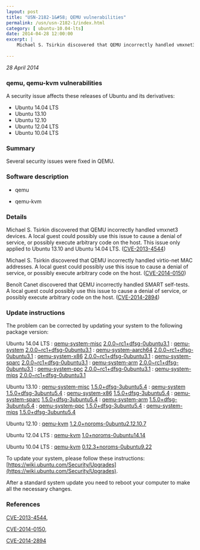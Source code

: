 ```yaml
---
layout: post
title: "USN-2182-1&#58; QEMU vulnerabilities"
permalink: /usn/usn-2182-1/index.html
category: [ ubuntu-10.04-lts]
date: 2014-04-28 12:00:00
excerpt: |
    Michael S. Tsirkin discovered that QEMU incorrectly handled vmxnet3 devices. A local guest could possibly use this issue to cause a denial of service, or possibly execute arbitrary code on the host. This issue only applied to Ubuntu 13.10 and Ubuntu 14.04 LTS. ([CVE-2013-4544](http://people.ubuntu.com/~ubuntu-security/cve/CVE-2013-4544))
    
--- 
```

 
 

*28 April 2014*

### qemu, qemu-kvm vulnerabilities

A security issue affects these releases of Ubuntu and its derivatives:

* Ubuntu 14.04 LTS
* Ubuntu 13.10
* Ubuntu 12.10
* Ubuntu 12.04 LTS
* Ubuntu 10.04 LTS

### Summary

Several security issues were fixed in QEMU. 

### Software description

* qemu 

* qemu-kvm 

### Details

Michael S. Tsirkin discovered that QEMU incorrectly handled vmxnet3 devices. A local guest could possibly use this issue to cause a denial of service, or possibly execute arbitrary code on the host. This issue only applied to Ubuntu 13.10 and Ubuntu 14.04 LTS. ([CVE-2013-4544](http://people.ubuntu.com/~ubuntu-security/cve/CVE-2013-4544))

Michael S. Tsirkin discovered that QEMU incorrectly handled virtio-net MAC addresses. A local guest could possibly use this issue to cause a denial of service, or possibly execute arbitrary code on the host. ([CVE-2014-0150](http://people.ubuntu.com/~ubuntu-security/cve/CVE-2014-0150))

Benoît Canet discovered that QEMU incorrectly handled SMART self-tests. A local guest could possibly use this issue to cause a denial of service, or possibly execute arbitrary code on the host. ([CVE-2014-2894](http://people.ubuntu.com/~ubuntu-security/cve/CVE-2014-2894)) 

### Update instructions

The problem can be corrected by updating your system to the following package version:

Ubuntu 14.04 LTS
 : [qemu-system-misc](https://launchpad.net/ubuntu/+source/qemu) <span> [2.0.0~rc1+dfsg-0ubuntu3.1](https://launchpad.net/ubuntu/+source/qemu/2.0.0~rc1+dfsg-0ubuntu3.1) </span> 
 : [qemu-system](https://launchpad.net/ubuntu/+source/qemu) <span> [2.0.0~rc1+dfsg-0ubuntu3.1](https://launchpad.net/ubuntu/+source/qemu/2.0.0~rc1+dfsg-0ubuntu3.1) </span> 
 : [qemu-system-aarch64](https://launchpad.net/ubuntu/+source/qemu) <span> [2.0.0~rc1+dfsg-0ubuntu3.1](https://launchpad.net/ubuntu/+source/qemu/2.0.0~rc1+dfsg-0ubuntu3.1) </span> 
 : [qemu-system-x86](https://launchpad.net/ubuntu/+source/qemu) <span> [2.0.0~rc1+dfsg-0ubuntu3.1](https://launchpad.net/ubuntu/+source/qemu/2.0.0~rc1+dfsg-0ubuntu3.1) </span> 
 : [qemu-system-sparc](https://launchpad.net/ubuntu/+source/qemu) <span> [2.0.0~rc1+dfsg-0ubuntu3.1](https://launchpad.net/ubuntu/+source/qemu/2.0.0~rc1+dfsg-0ubuntu3.1) </span> 
 : [qemu-system-arm](https://launchpad.net/ubuntu/+source/qemu) <span> [2.0.0~rc1+dfsg-0ubuntu3.1](https://launchpad.net/ubuntu/+source/qemu/2.0.0~rc1+dfsg-0ubuntu3.1) </span> 
 : [qemu-system-ppc](https://launchpad.net/ubuntu/+source/qemu) <span> [2.0.0~rc1+dfsg-0ubuntu3.1](https://launchpad.net/ubuntu/+source/qemu/2.0.0~rc1+dfsg-0ubuntu3.1) </span> 
 : [qemu-system-mips](https://launchpad.net/ubuntu/+source/qemu) <span> [2.0.0~rc1+dfsg-0ubuntu3.1](https://launchpad.net/ubuntu/+source/qemu/2.0.0~rc1+dfsg-0ubuntu3.1) </span> 

Ubuntu 13.10
 : [qemu-system-misc](https://launchpad.net/ubuntu/+source/qemu) <span> [1.5.0+dfsg-3ubuntu5.4](https://launchpad.net/ubuntu/+source/qemu/1.5.0+dfsg-3ubuntu5.4) </span> 
 : [qemu-system](https://launchpad.net/ubuntu/+source/qemu) <span> [1.5.0+dfsg-3ubuntu5.4](https://launchpad.net/ubuntu/+source/qemu/1.5.0+dfsg-3ubuntu5.4) </span> 
 : [qemu-system-x86](https://launchpad.net/ubuntu/+source/qemu) <span> [1.5.0+dfsg-3ubuntu5.4](https://launchpad.net/ubuntu/+source/qemu/1.5.0+dfsg-3ubuntu5.4) </span> 
 : [qemu-system-sparc](https://launchpad.net/ubuntu/+source/qemu) <span> [1.5.0+dfsg-3ubuntu5.4](https://launchpad.net/ubuntu/+source/qemu/1.5.0+dfsg-3ubuntu5.4) </span> 
 : [qemu-system-arm](https://launchpad.net/ubuntu/+source/qemu) <span> [1.5.0+dfsg-3ubuntu5.4](https://launchpad.net/ubuntu/+source/qemu/1.5.0+dfsg-3ubuntu5.4) </span> 
 : [qemu-system-ppc](https://launchpad.net/ubuntu/+source/qemu) <span> [1.5.0+dfsg-3ubuntu5.4](https://launchpad.net/ubuntu/+source/qemu/1.5.0+dfsg-3ubuntu5.4) </span> 
 : [qemu-system-mips](https://launchpad.net/ubuntu/+source/qemu) <span> [1.5.0+dfsg-3ubuntu5.4](https://launchpad.net/ubuntu/+source/qemu/1.5.0+dfsg-3ubuntu5.4) </span> 

Ubuntu 12.10
 : [qemu-kvm](https://launchpad.net/ubuntu/+source/qemu-kvm) <span> [1.2.0+noroms-0ubuntu2.12.10.7](https://launchpad.net/ubuntu/+source/qemu-kvm/1.2.0+noroms-0ubuntu2.12.10.7) </span> 

Ubuntu 12.04 LTS
 : [qemu-kvm](https://launchpad.net/ubuntu/+source/qemu-kvm) <span> [1.0+noroms-0ubuntu14.14](https://launchpad.net/ubuntu/+source/qemu-kvm/1.0+noroms-0ubuntu14.14) </span> 

Ubuntu 10.04 LTS
 : [qemu-kvm](https://launchpad.net/ubuntu/+source/qemu-kvm) <span> [0.12.3+noroms-0ubuntu9.22](https://launchpad.net/ubuntu/+source/qemu-kvm/0.12.3+noroms-0ubuntu9.22) </span> 

To update your system, please follow these instructions: [https://wiki.ubuntu.com/Security/Upgrades](https://wiki.ubuntu.com/Security/Upgrades).

After a standard system update you need to reboot your computer to make all the necessary changes. 

### References

 
 [CVE-2013-4544](http://people.ubuntu.com/~ubuntu-security/cve/CVE-2013-4544), 

 [CVE-2014-0150](http://people.ubuntu.com/~ubuntu-security/cve/CVE-2014-0150), 

 [CVE-2014-2894](http://people.ubuntu.com/~ubuntu-security/cve/CVE-2014-2894)
 


